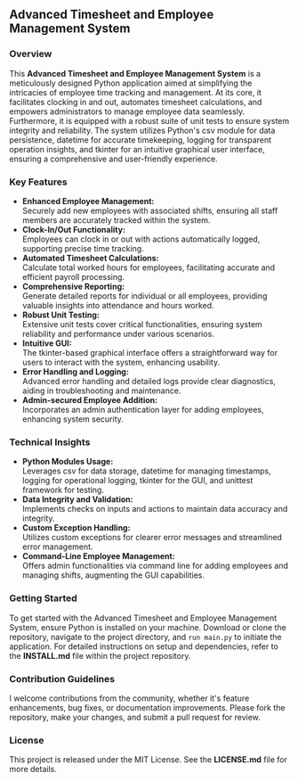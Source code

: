 ## Advanced Timesheet and Employee Management System

### Overview

This **Advanced Timesheet and Employee Management System** is a meticulously designed Python application aimed at simplifying the intricacies of employee time tracking and management. At its core, it facilitates clocking in and out, automates timesheet calculations, and empowers administrators to manage employee data seamlessly. Furthermore, it is equipped with a robust suite of unit tests to ensure system integrity and reliability. The system utilizes Python's csv module for data persistence, datetime for accurate timekeeping, logging for transparent operation insights, and tkinter for an intuitive graphical user interface, ensuring a comprehensive and user-friendly experience.

### Key Features

- **Enhanced Employee Management:** <br>
Securely add new employees with associated shifts, ensuring all staff members are accurately tracked within the system. 
- **Clock-In/Out Functionality:** <br>
Employees can clock in or out with actions automatically logged, supporting precise time tracking. 
- **Automated Timesheet Calculations:** <br>
Calculate total worked hours for employees, facilitating accurate and efficient payroll processing.
- **Comprehensive Reporting:** <br>
Generate detailed reports for individual or all employees, providing valuable insights into attendance and hours worked. 
- **Robust Unit Testing:** <br>
Extensive unit tests cover critical functionalities, ensuring system reliability and performance under various scenarios. 
- **Intuitive GUI:** <br>
The tkinter-based graphical interface offers a straightforward way for users to interact with the system, enhancing usability. 
- **Error Handling and Logging:** <br>
Advanced error handling and detailed logs provide clear diagnostics, aiding in troubleshooting and maintenance. 
- **Admin-secured Employee Addition:** <br>
Incorporates an admin authentication layer for adding employees, enhancing system security.

### Technical Insights

- **Python Modules Usage:** <br>
Leverages csv for data storage, datetime for managing timestamps, logging for operational logging, tkinter for the GUI, and unittest framework for testing. 
- **Data Integrity and Validation:** <br>
Implements checks on inputs and actions to maintain data accuracy and integrity. 
- **Custom Exception Handling:** <br>
Utilizes custom exceptions for clearer error messages and streamlined error management. 
- **Command-Line Employee Management:** <br>
Offers admin functionalities via command line for adding employees and managing shifts, augmenting the GUI capabilities.


### Getting Started

To get started with the Advanced Timesheet and Employee Management System, ensure Python is installed on your machine. Download or clone the repository, navigate to the project directory, and `run main.py` to initiate the application. For detailed instructions on setup and dependencies, refer to the **INSTALL.md** file within the project repository.

### Contribution Guidelines

I welcome contributions from the community, whether it's feature enhancements, bug fixes, or documentation improvements. Please fork the repository, make your changes, and submit a pull request for review.

### License

This project is released under the MIT License. See the **LICENSE.md** file for more details.